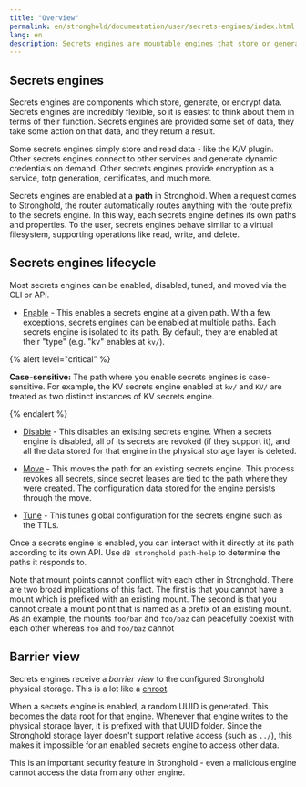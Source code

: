 ```yaml
---
title: "Overview"
permalink: en/stronghold/documentation/user/secrets-engines/index.html
lang: en
description: Secrets engines are mountable engines that store or generate secrets in Stronghold.
---
```


## Secrets engines

Secrets engines are components which store, generate, or encrypt data. Secrets
engines are incredibly flexible, so it is easiest to think about them in terms
of their function. Secrets engines are provided some set of data, they take some
action on that data, and they return a result.

Some secrets engines simply store and read data - like the K/V plugin. Other
secrets engines connect to other services and generate dynamic credentials on
demand. Other secrets engines provide encryption as a service, totp
generation, certificates, and much more.

Secrets engines are enabled at a **path** in Stronghold. When a request comes to
Stronghold, the router automatically routes anything with the route prefix to the
secrets engine. In this way, each secrets engine defines its own paths and
properties. To the user, secrets engines behave similar to a virtual filesystem,
supporting operations like read, write, and delete.

## Secrets engines lifecycle

Most secrets engines can be enabled, disabled, tuned, and moved via the CLI or
API.

- [Enable](/docs/commands/secrets/enable) - This enables a secrets engine at
  a given path. With a few exceptions, secrets engines can be enabled at multiple
  paths. Each secrets engine is isolated to its path. By default, they are
  enabled at their "type" (e.g. "kv" enables at `kv/`).

{% alert level="critical" %}

 **Case-sensitive:** The path where you enable secrets engines is case-sensitive. For
  example, the KV secrets engine enabled at `kv/` and `KV/` are treated as two
  distinct instances of KV secrets engine.

{% endalert %}
- [Disable](/docs/commands/secrets/disable) - This disables an existing
  secrets engine. When a secrets engine is disabled, all of its secrets are
  revoked (if they support it), and all the data stored for that engine in
  the physical storage layer is deleted.

- [Move](/docs/commands/secrets/move) - This moves the path for an existing
  secrets engine. This process revokes all secrets, since secret leases are tied
  to the path where they were created. The configuration data stored for the engine
  persists through the move.

- [Tune](/docs/commands/secrets/tune) - This tunes global configuration for
  the secrets engine such as the TTLs.

Once a secrets engine is enabled, you can interact with it directly at its path
according to its own API. Use `d8 stronghold path-help` to determine the paths it
responds to.

Note that mount points cannot conflict with each other in Stronghold. There are
two broad implications of this fact. The first is that you cannot have
a mount which is prefixed with an existing mount. The second is that you
cannot create a mount point that is named as a prefix of an existing mount.
As an example, the mounts `foo/bar` and `foo/baz` can peacefully coexist
with each other whereas `foo` and `foo/baz` cannot

## Barrier view

Secrets engines receive a _barrier view_ to the configured Stronghold physical
storage. This is a lot like a [chroot](https://en.wikipedia.org/wiki/Chroot).

When a secrets engine is enabled, a random UUID is generated. This becomes the
data root for that engine. Whenever that engine writes to the physical storage
layer, it is prefixed with that UUID folder. Since the Stronghold storage layer
doesn't support relative access (such as `../`), this makes it impossible for an
enabled secrets engine to access other data.

This is an important security feature in Stronghold - even a malicious engine
cannot access the data from any other engine.
